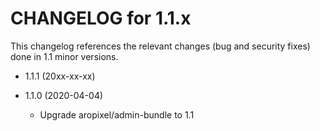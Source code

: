 CHANGELOG for 1.1.x
===================

This changelog references the relevant changes (bug and security fixes) done
in 1.1 minor versions.

* 1.1.1 (20xx-xx-xx)


* 1.1.0 (2020-04-04)
    * Upgrade aropixel/admin-bundle to 1.1
